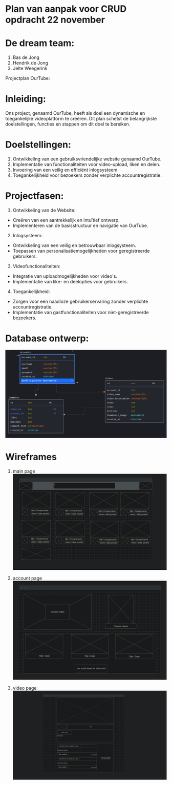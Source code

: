 # Plan van aanpak voor CRUD opdracht 22 november

# De dream team:

1. Bas de Jong
2. Hendrik de Jong
3. Jelte Weegerink

Projectplan OurTube:

# Inleiding:

Ons project, genaamd OurTube, heeft als doel een dynamische en toegankelijke videoplatform te creëren. Dit plan schetst de belangrijkste doelstellingen, functies en stappen om dit doel te bereiken.

# Doelstellingen:

1. Ontwikkeling van een gebruiksvriendelijke website genaamd OurTube.
2. Implementatie van functionaliteiten voor video-upload, liken en delen.
3. Invoering van een veilig en efficiënt inlogsysteem.
4. Toegankelijkheid voor bezoekers zonder verplichte accountregistratie.

# Projectfasen:

1. Ontwikkeling van de Website:

- Creëren van een aantrekkelijk en intuïtief ontwerp.
- Implementeren van de basisstructuur en navigatie van OurTube.

2. Inlogsysteem:

- Ontwikkeling van een veilig en betrouwbaar inlogsysteem.
- Toepassen van personalisatiemogelijkheden voor geregistreerde gebruikers.

3. Videofunctionaliteiten:

- Integratie van uploadmogelijkheden voor video's.
- Implementatie van like- en deelopties voor gebruikers.

4. Toegankelijkheid:

- Zorgen voor een naadloze gebruikerservaring zonder verplichte accountregistratie.
- Implementatie van gastfunctionaliteiten voor niet-geregistreerde bezoekers.

# Database ontwerp:

![Alt text](images/databaseDesign.png?raw=true "Optional Title")

# Wireframes

1. main page
   ![Alt text](images/mainpagewireframe.png?raw=true "Optional Title")

1. account page
   ![Alt text](images/profilepage.png?raw=true "Optional Title")

1. video page
   ![Alt text](images/videoplayerpage.png?raw=true "Optional Title")
